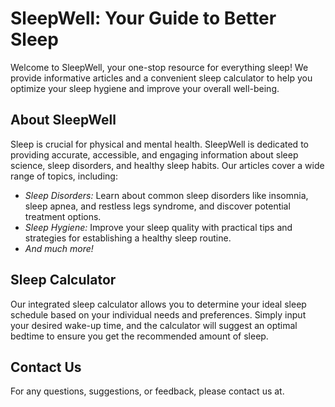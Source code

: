 # SleepWell: Your Guide to Better Sleep

Welcome to SleepWell, your one-stop resource for everything sleep! We provide informative articles and a convenient sleep calculator to help you optimize your sleep hygiene and improve your overall well-being.

## About SleepWell

Sleep is crucial for physical and mental health. SleepWell is dedicated to providing accurate, accessible, and engaging information about sleep science, sleep disorders, and healthy sleep habits. Our articles cover a wide range of topics, including:

* *Sleep Disorders:* Learn about common sleep disorders like insomnia, sleep apnea, and restless legs syndrome, and discover potential treatment options.
* *Sleep Hygiene:* Improve your sleep quality with practical tips and strategies for establishing a healthy sleep routine.
* *And much more!*


## Sleep Calculator

Our integrated sleep calculator allows you to determine your ideal sleep schedule based on your individual needs and preferences. Simply input your desired wake-up time, and the calculator will suggest an optimal bedtime to ensure you get the recommended amount of sleep.



## Contact Us

For any questions, suggestions, or feedback, please contact us at.

